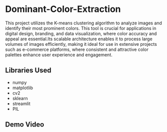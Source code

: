 # Dominant-Color-Extraction

<p> This project utilizes the K-means clustering algorithm to analyze images and identify their most prominent colors. This tool is crucial for applications in digital design,
  branding, and data visualization, where color accuracy and appeal are essential.Its scalable architecture enables
  it to process large volumes of images efficiently, making it ideal for use in extensive projects such as e-commerce platforms, where consistent and attractive color palettes enhance user experience and
  engagement. </p>
<h2> Libraries Used </h2>
<ul>
  <li>numpy</li>
  <li>matplotlib</li>
  <li>cv2</li>
  <li>sklearn</li>
  <li>streamlit</li>
  <li>PIL</li>
</ul>

<h2>Demo Video</h2>
